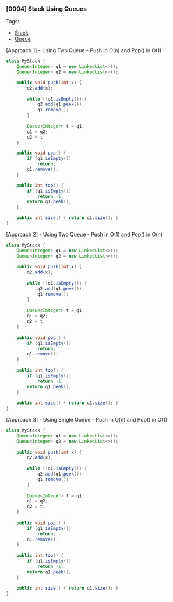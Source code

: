### [0004] Stack Using Queues

Tags:
- [Stack](../13-stack.md)
- [Queue](../14-queue.md)

[Approach 1] - Using Two Queue - Push in O(n) and Pop() in O(1)
```java
class MyStack {
    Queue<Integer> q1 = new LinkedList<>();
    Queue<Integer> q2 = new LinkedList<>();

    public void push(int x) {
        q2.add(x);
        
        while (!q1.isEmpty()) {
            q2.add(q1.peek());
            q1.remove();
        }
        
        Queue<Integer> t = q1;
        q1 = q2;
        q2 = t;
    }

    public void pop() {
        if (q1.isEmpty())
            return;
        q1.remove();
    }

    public int top() {
        if (q1.isEmpty())
            return -1;
        return q1.peek();
    }

    public int size() { return q1.size(); }
}
```

[Approach 2] - Using Two Queue - Push in O(1) and Pop() in O(n)
```java
class MyStack {
    Queue<Integer> q1 = new LinkedList<>();
    Queue<Integer> q2 = new LinkedList<>();
    
    public void push(int x) {
        q2.add(x);
        
        while (!q1.isEmpty()) {
            q2.add(q1.peek());
            q1.remove();
        }
        
        Queue<Integer> t = q1;
        q1 = q2;
        q2 = t;
    }
    
    public void pop() {
        if (q1.isEmpty())
            return;
        q1.remove();
    }
    
    public int top() {
        if (q1.isEmpty())
            return -1;
        return q1.peek();
    }
    
    public int size() { return q1.size(); }
}
```

[Approach 3] - Using Single Queue - Push in O(n) and Pop() in O(1)
```java
class MyStack {
    Queue<Integer> q1 = new LinkedList<>();
    Queue<Integer> q2 = new LinkedList<>();
    
    public void push(int x) {
        q2.add(x);
        
        while (!q1.isEmpty()) {
            q2.add(q1.peek());
            q1.remove();
        }
        
        Queue<Integer> t = q1;
        q1 = q2;
        q2 = t;
    }
    
    public void pop() {
        if (q1.isEmpty())
            return;
        q1.remove();
    }
    
    public int top() {
        if (q1.isEmpty())
            return -1;
        return q1.peek();
    }
    
    public int size() { return q1.size(); }
}
```

